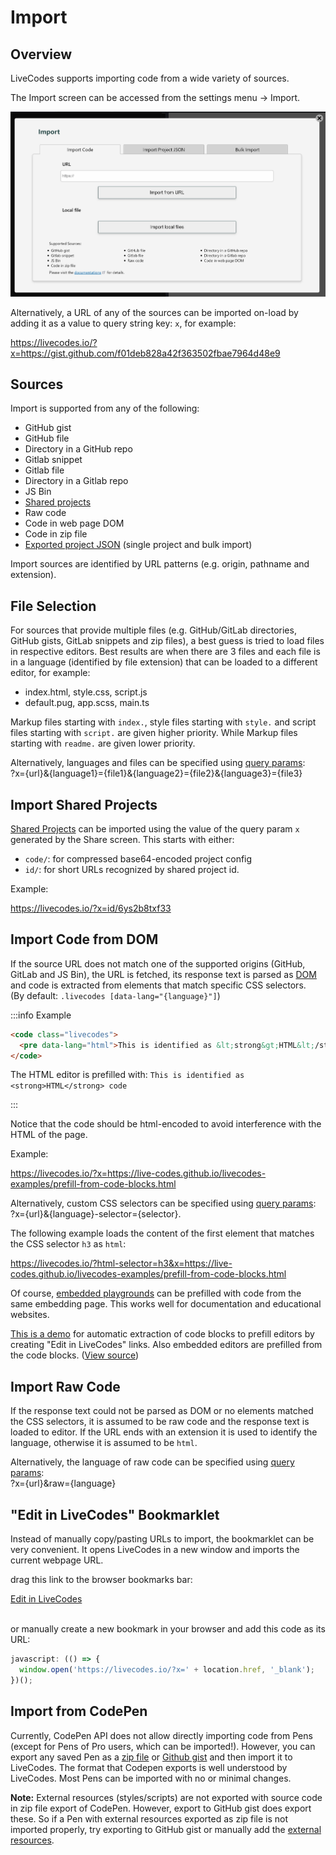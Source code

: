 # Import

## Overview

LiveCodes supports importing code from a wide variety of sources.

The Import screen can be accessed from the settings menu → Import.

![LiveCodes Import](../../static/img/screenshots/import.jpg)

Alternatively, a URL of any of the sources can be imported on-load by adding it as a value to query string key: `x`, for example:

https://livecodes.io/?x=https://gist.github.com/f01deb828a42f363502fbae7964d48e9

## Sources

Import is supported from any of the following:

- GitHub gist
- GitHub file
- Directory in a GitHub repo
- Gitlab snippet
- Gitlab file
- Directory in a Gitlab repo
- JS Bin
- [Shared projects](./share.md)
- Raw code
- Code in web page DOM
- Code in zip file
- [Exported project JSON](./export.md) (single project and bulk import)

Import sources are identified by URL patterns (e.g. origin, pathname and extension).

## File Selection

For sources that provide multiple files (e.g. GitHub/GitLab directories, GitHub gists, GitLab snippets and zip files), a best guess is tried to load files in respective editors. Best results are when there are 3 files and each file is in a language (identified by file extension) that can be loaded to a different editor, for example:

- index.html, style.css, script.js
- default.pug, app.scss, main.ts

Markup files starting with `index.`, style files starting with `style.` and script files starting with `script.` are given higher priority. While Markup files starting with `readme.` are given lower priority.

Alternatively, languages and files can be specified using [query params](../configuration/query-params.md):  
?x={url}&{language1}={file1}&{language2}={file2}&{language3}={file3}

## Import Shared Projects

[Shared Projects](./share.md) can be imported using the value of the query param `x` generated by the Share screen. This starts with either:

- `code/`: for compressed base64-encoded project config
- `id/`: for short URLs recognized by shared project id.

Example:

https://livecodes.io/?x=id/6ys2b8txf33

## Import Code from DOM

If the source URL does not match one of the supported origins (GitHub, GitLab and JS Bin), the URL is fetched, its response text is parsed as [DOM](https://developer.mozilla.org/en-US/docs/Web/API/Document_Object_Model) and code is extracted from elements that match specific CSS selectors.  
(By default: `.livecodes [data-lang="{language}"]`)

:::info Example

```html
<code class="livecodes">
  <pre data-lang="html">This is identified as &lt;strong&gt;HTML&lt;/strong&gt; code</pre>
</code>
```

The HTML editor is prefilled with: `This is identified as <strong>HTML</strong> code`

:::

Notice that the code should be html-encoded to avoid interference with the HTML of the page.

Example:

https://livecodes.io/?x=https://live-codes.github.io/livecodes-examples/prefill-from-code-blocks.html

Alternatively, custom CSS selectors can be specified using [query params](../configuration/query-params.md):  
?x={url}&{language}-selector={selector}.

The following example loads the content of the first element that matches the CSS selector `h3` as `html`:

https://livecodes.io/?html-selector=h3&x=https://live-codes.github.io/livecodes-examples/prefill-from-code-blocks.html

Of course, [embedded playgrounds](./embeds.md) can be prefilled with code from the same embedding page. This works well for documentation and educational websites.

[This is a demo](https://live-codes.github.io/livecodes-examples/prefill-from-code-blocks.html) for automatic extraction of code blocks to prefill editors by creating "Edit in LiveCodes" links. Also embedded editors are prefilled from the code blocks. ([View source](https://github.com/live-codes/livecodes-examples/blob/master/prefill-from-code-blocks.html))

## Import Raw Code

If the response text could not be parsed as DOM or no elements matched the CSS selectors, it is assumed to be raw code and the response text is loaded to editor. If the URL ends with an extension it is used to identify the language, otherwise it is assumed to be `html`.

Alternatively, the language of raw code can be specified using [query params](../configuration/query-params.md):  
?x={url}&raw={language}

## "Edit in LiveCodes" Bookmarklet

Instead of manually copy/pasting URLs to import, the bookmarklet can be very convenient. It opens LiveCodes in a new window and imports the current webpage URL.

drag this link to the browser bookmarks bar:

<a href="javascript:(()=>{window.open('https://livecodes.io/?x='+location.href,'_blank');})();">Edit in LiveCodes</a><br /><br />

or manually create a new bookmark in your browser and add this code as its URL:

```js
javascript: (() => {
  window.open('https://livecodes.io/?x=' + location.href, '_blank');
})();
```

## Import from CodePen

Currently, CodePen API does not allow directly importing code from Pens (except for Pens of Pro users, which can be imported!). However, you can export any saved Pen as a [zip file](https://blog.codepen.io/documentation/exporting-pens/#export-zip-1) or [Github gist](https://blog.codepen.io/documentation/exporting-pens/#save-as-github-gist-2) and then import it to LiveCodes. The format that Codepen exports is well understood by LiveCodes. Most Pens can be imported with no or minimal changes.

**Note:** External resources (styles/scripts) are not exported with source code in zip file export of CodePen. However, export to GitHub gist does export these. So if a Pen with external resources exported as zip file is not imported properly, try exporting to GitHub gist or manually add the [external resources](./external-css-js.md).
